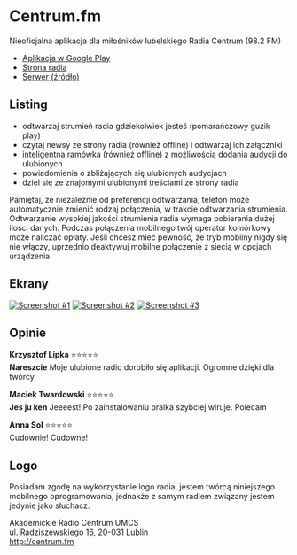 # Centrum.fm
Nieoficjalna aplikacja dla miłośników lubelskiego Radia Centrum (98.2 FM)

* [Aplikacja w Google Play](https://play.google.com/store/apps/details?id=org.indywidualni.centrumfm)
* [Strona radia](http://centrum.fm/)
* [Serwer (źródło)](/server)

## Listing
* odtwarzaj strumień radia gdziekolwiek jesteś (pomarańczowy guzik play)
* czytaj newsy ze strony radia (również offline) i odtwarzaj ich załączniki
* inteligentna ramówka (również offline) z możliwością dodania audycji do ulubionych
* powiadomienia o zbliżających się ulubionych audycjach
* dziel się ze znajomymi ulubionymi treściami ze strony radia

Pamiętaj, że niezależnie od preferencji odtwarzania, telefon może automatycznie zmienić rodzaj połączenia, w trakcie odtwarzania strumienia. Odtwarzanie wysokiej jakości strumienia radia wymaga pobierania dużej ilości danych. Podczas połączenia mobilnego twój operator komórkowy może naliczać opłaty. Jeśli chcesz mieć pewność, że tryb mobilny nigdy się nie włączy, uprzednio deaktywuj mobilne połączenie z siecią w opcjach urządzenia.

## Ekrany
[![Screenshot #1](http://indywidualny.github.io/centrumfm/scrot1_thumbnail.webp)](http://indywidualny.github.io/centrumfm/scrot1.webp) [![Screenshot #2](http://indywidualny.github.io/centrumfm/scrot2_thumbnail.webp)](http://indywidualny.github.io/centrumfm/scrot2.webp) [![Screenshot #3](http://indywidualny.github.io/centrumfm/scrot3_thumbnail.webp)](http://indywidualny.github.io/centrumfm/scrot3.webp)

## Opinie
**Krzysztof Lipka** :star::star::star::star::star:  
**Nareszcie** Moje ulubione radio dorobiło się aplikacji. Ogromne dzięki dla twórcy.

**Maciek Twardowski** :star::star::star::star::star:  
**Jes ju ken** Jeeeest! Po zainstalowaniu pralka szybciej wiruje. Polecam

**Anna Sol** :star::star::star::star::star:  
Cudownie! Cudowne!

## Logo
Posiadam zgodę na wykorzystanie logo radia, jestem twórcą niniejszego mobilnego oprogramowania, jednakże z samym radiem związany jestem jedynie jako słuchacz.

Akademickie Radio Centrum UMCS  
ul. Radziszewskiego 16, 20-031 Lublin  
http://centrum.fm
